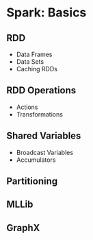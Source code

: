 # Spark: Basics

## RDD
- Data Frames
- Data Sets
- Caching RDDs

## RDD Operations 
- Actions
- Transformations

## Shared Variables
- Broadcast Variables
- Accumulators

## Partitioning

## MLLib 

## GraphX
